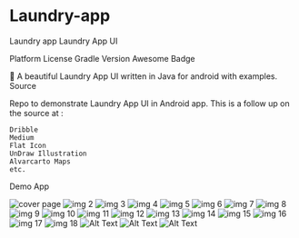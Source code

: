 # Laundry-app
Laundry app
Laundry App UI

Platform License Gradle Version Awesome Badge

🛁 A beautiful Laundry App UI written in Java for android with examples.
Source

Repo to demonstrate Laundry App UI in Android app. This is a follow up on the source at :

    Dribble
    Medium
    Flat Icon
    UnDraw Illustration
    Alvarcarto Maps
    etc.

Demo App

<img src="https://i.imgur.com/EMFsL6f.png" alt="cover page"> <img src="https://i.imgur.com/OfFdeWj.png" alt="img 2"> <img src="https://i.imgur.com/jkjolNg.png" alt="img 3"> <img src="https://i.imgur.com/f4PhePL.png" alt="img 4"> <img src="https://i.imgur.com/OSJcfxT.png" alt="img 5"> <img src="https://i.imgur.com/jy9nJQ9.png" alt="img 6"> <img src="https://i.imgur.com/mkAgn3I.png" alt="img 7"> <img src="https://i.imgur.com/2myZOW0.png" alt="img 8"> <img src="https://i.imgur.com/Pzr9AWB.png" alt="img 9"> <img src="https://i.imgur.com/2qkBVvn.png" alt="img 10"> <img src="https://i.imgur.com/Ju2geUC.png" alt="img 11"> <img src="https://i.imgur.com/xIc9lsu.png" alt="img 12"> <img src="https://i.imgur.com/LJJdE5u.png" alt="img 13"> <img src="https://i.imgur.com/3c7mVpJ.png" alt="img 14"> <img src="https://i.imgur.com/krjjd3Q.png" alt="img 15"> <img src="https://i.imgur.com/MwY5jZ7.png" alt="img 16"> <img src="https://i.imgur.com/OehKMPM.png" alt="img 17"> <img src="https://i.imgur.com/ksJQZF8.png" alt="img 18"> <img src="" alt="Alt Text"> <img src="" alt="Alt Text"> <img src="" alt="Alt Text">
